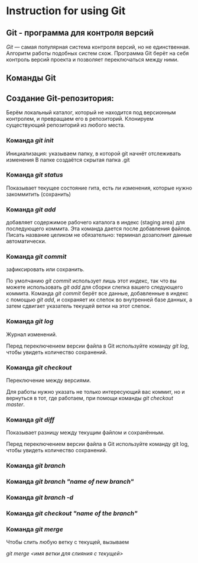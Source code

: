 # Instruction for using Git

## Git - программа для контроля версий
*Git* — самая популярная система контроля версий, но не единственная. Алгоритм работы подобных систем схож. Программа Git берёт на себя контроль версий проекта и позволяет переключаться между ними.
## Команды Git
## Создание Git-репозитория: 
Берём локальный каталог, который не находится под версионным контролем, и превращаем его в репозиторий. Клонируем существующий репозиторий из любого места. 
### Команда *git init* 
Инициализация: указываем папку, в которой git начнёт отслеживать изменения В папке создаётся скрытая папка .git
### Команда *git status* 
Показывает текущее состояние гита, есть  ли изменения, которые нужно закоммитить (сохранить)
### Команда *git add* 
добавляет содержимое рабочего каталога в индекс (staging area) для последующего коммита. Эта команда дается после добавления файлов. Писать название целиком не обязательно: терминал дозаполнит данные автоматически.
### Команда *git commit*
зафиксировать или сохранить. 

По умолчанию *git commit* использует лишь этот индекс, так что вы можете использовать *git add* для сборки слепка вашего следующего коммита. Команда *git commit* берёт все данные, добавленные в индекс с помощью *git add*, и сохраняет их слепок во внутренней базе данных, а затем сдвигает указатель текущей ветки на этот слепок.
### Команда *git log*
Журнал изменений.

Перед переключением версии файла в Git используйте команду *git log*, чтобы увидеть количество сохранений.
### Команда *git checkout*
Переключение между версиями. 

Для работы нужно указать не только интересующий вас коммит, но и вернуться в тот, где работаем, при помощи команды *git checkout master*.
### Команда *git diff*
Показывает разницу между текущим файлом и сохранённым.

Перед переключением версии файла в Git используйте команду git log, чтобы увидеть количество сохранений.

### Команда *git branch*

### Команда *git branch "name of new branch"*

### Команда *git branch -d*

### Команда *git checkout "name of the branch"*

### Команда *git merge*
Чтобы слить любую ветку с текущей, вызываем 

*git merge <имя ветки для слияния с текущей>*



